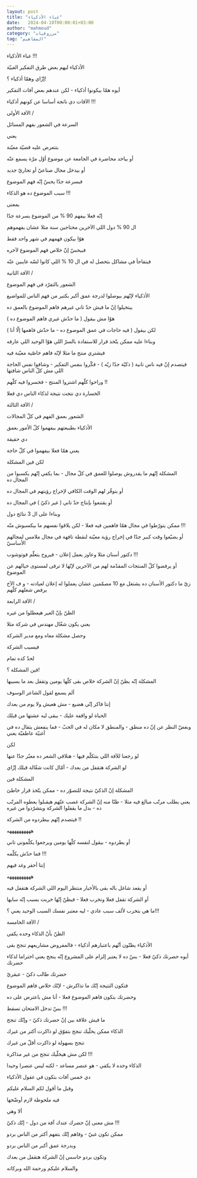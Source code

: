 ```yaml
---
layout: post
title: "غباء الأذكياء"
date:   2024-04-10T00:00:01+03:00
author: "mahmoud"
category: "مرزوقيات"
tag: "المفاهيم"
---
```



غباء الأذكياء !!!




الأذكياء ليهم بعض طرق التفكير الغبيّة

إزّاي وهمّا أذكياء ؟!

أيوه همّا بيكونوا أذكياء - لكن عندهم بعض آفات
التفكير

الآفات دي ناتجة أساسا عن كونهم أذكياء !!!




الآفة الأولى /

السرعة في الشعور بفهم المسائل




يعني

بتتعرض عليه قضيّة معيّنة

أو بياخد محاضرة في الجامعة عن موضوع أوّل مرّة يسمع
عنّه

أو بيدخل مجال صناعيّ أو تجاريّ جديد

فبسرعة جدّا يحسّ إنّه فهم الموضوع




سبب الموضوع ده هو الذكاء !!!




بمعنى

إنّه فعلا بيفهم 90 % من الموضوع بسرعة جدّا

ال 90 % دول اللي الآخرين محتاجين سنة مثلا عشان
يفهموهم

هوّا بيكون فهمهم في شهر واحد فقط




فبيحسّ إنّ خلاص فهم الموضوع لآخره

فيتفاجأ في مشاكل بتحصل له في ال 10 % اللي كانوا لسّه
غايبين عنّه




الآفة الثانية /

الشعور بالتفرّد في فهم الموضوع

الأذكياء لإنّهم بيوصلوا لدرجة عمق أكبر بكتير من فهم الناس
للمواضيع

بيتخيلوا إنّ ما فيش حدّ تاني غيرهم فاهم الموضوع بالعمق
ده




هوّا مش بيقول ( ما حدّش غيري فاهم الموضوع ده )

لكن بيقول ( فيه حاجات في عمق الموضوع ده - ما حدّش فاهمها
إلّا أنا )




وبناءا عليه ممكن يتّخذ قرار للاستفادة بالسرّ اللي هوّا
الوحيد اللي عارفه

فيشتري منتج ما مثلا لإنّه فاهم خاصّية معيّنة فيه

فيتصدم إنّ فيه ناس تانية ( ذكيّة جدّا زيّه ) - فكّروا بنفس
التفكير - وشافوا نفس الحاجة اللي مش كلّ الناس شافتها

وراحوا كلّهم اشتروا المنتج - فخسروا فيه كلّهم !!




الخسارة دي نتجت نتيجة لذكاء الناس دي فعلا




الآفة الثالثة /

الشعور بعمق الفهم في كلّ المجالات

الأذكياء بطبيعتهم بيفهموا كلّ الأمور بعمق




دي حقيقة

يعني همّا فعلا بيفهموا في كلّ حاجة

لكن فين المشكلة




المشكلة إنّهم ما يقدروش يوصلوا للعمق في كلّ مجال - بما
يكفي إنّهم يكسبوا من المجال ده

أو يتوفّر لهم الوقت الكافي لإخراج رؤيتهم في المجال
ده

أو يقتنعوا بإنتاج حدّ تاني ( غير ذكيّ ) في المجال
ده




وبناءا على ال 3 نتائج دول

ممكن يتورّطوا في مجال همّا فاهمين فيه فعلا - لكن يلاقوا
نفسهم ما بيكسبوش منّه !!!

أو يضيّعوا وقت كبير جدّا في إخراج رؤية معيّنة لنقطة تافهة
في مجال ملامس لمجالهم الأساسيّ

دكتور أسنان مثلا وعاوز يعمل إعلان - فيروح يتعلّم
فوتوشوب !!!

أو يرفضوا كلّ المنتجات المقدّمة لهم من الآخرين لإنّها لا
ترقى لمستوى خيالهم عن الموضوع

زيّ ما دكتور الأسنان ده يشتغل مع 10 مصمّمين عشان يعملوا له
إعلان لعيادته - و ف الآخ يرفض شغلهم كلّهم




الآفة الرابعة /

الظنّ بإنّ الغير هيعطلوا من غيره




يعني يكون شغّال مهندس في شركة مثلا

وحصل مشكلة معاه ومع مدير الشركة

فيسيب الشركة

لحدّ كده تمام

فين المشكلة ؟!

المشكلة إنّه يظنّ إنّ الشركة خلاص بقى كلّها يومين وتقفل بعد
ما يسيبها

ألم يسمع لقول الشاعر الوسوف

إنتا فاكر إنّي هضيع - مش هعيش ولا يوم من بعدك

الحياة لو واقفة عليك - يبقى ليه عشتها من قبلك




وبغضّ النظر عن إنّ ده منطق - والمنطق لا مكان له في الحبّ -
فما ينفعش يتقال ده في أغنيّة عاطفيّة يعني

لكن

لو رجعنا للآفة اللي بنتكلّم فيها - هنلاقي الشعر ده معبّر
جدّا عنها

لو الشركة هتقفل من بعدك - أمّال كانت شغّالة قبلك
إزّاي




المشكلة فين

المشكلة إنّ الذكيّ نتيجة للتصوّر ده - ممكن يتّخذ قرار
خاطئ

يعني يطلب مرتّب مبالغ فيه مثلا - ظنّا منه إنّ الشركة غصب
عنّهم هيقبلوا يعطوه المرتّب ده - بدل ما يقفلوا الشركة ويتشرّدوا من
غيره

فيتصدم إنّهم بيطردوه من الشركة !!

ههههههههههه




أو يطردوه - بيقول لنفسه كلّها يومين ويرجعوا يكلّموني
تاني

فما حدّش يكلّمه !!!

إنتا أحقر وغد فيهم

ههههههههههه




أو يقعد شاغل باله بقى بالأخبار منتظر اليوم اللي الشركة
هتقفل فيه

أو الشركة تقفل فعلا وتخرب فعلا - فيظنّ إنّها خربت بسبب إنّه
سابها

ما هي بتخرب لألف سبب عادي - ليه معتبر نفسك السبب الوحيد
يعني ؟!!!




الآفة الخامسة /

الظنّ بأنّ الذكاء وحده يكفي




الأذكياء يظنّون أنّهم باعتبارهم أذكياء - فالمفروض مشاريعهم
تنجح بقى




أيوه حضرتك ذكيّ فعلا - بسّ ده لا يعتبر إلزام على المشروع
إنّه ينجح يعني احتراما لذكاء حضرتك




حضرتك طالب ذكيّ - عبقريّ

فتكون النتيجة إنّك ما تذاكرش - لإنّك خلاص فاهم
الموضوع




وحضرتك بتكون فاهم الموضوع فعلا - أنا مش باعترض على
ده

بسّ تدخل الامتحان تسقط !!!




ما فيش علاقة بين إنّ حضرتك ذكيّ - وإنّك تنجح

الذكاء ممكن يخلّيك تنجح بتفوّق لو ذاكرت أكتر من
غيرك

تنجح بسهولة لو ذاكرت أقلّ من غيرك

لكن مش هيخلّيك تنجح من غير مذاكرة !!!




الذكاء وحده لا يكفي - هو عنصر مساعد - لكنه ليس عنصرا
وحيدا




دي خمس آفات بتكون في عقول الأذكياء

وقبل ما أقول لكم السلام عليكم

فيه ملحوظة لازم أوضّحها

ألا وهي




مش معنى إنّ حضرك عندك آفة من دول - إنّك ذكيّ !!!

ممكن تكون غبيّ - وفاهم إنّك بتفهم أكتر من الناس
بردو

وبدرجة عمق أكبر من الناس بردو

وتكون بردو حاسس إنّ الشركة هتقفل من بعدك




والسلام عليكم ورحمة الله وبركاته
